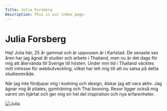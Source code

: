 ```yaml
---
Title: Julia Forsberg
Description: This is our index page.
---
```


Julia Forsberg
==========================

Hej! Julia här, 25 år gammal och är uppvuxen är i Karlstad. De senaste sex åren har jag ägnat åt studier och arbete i Thailand, men nu är det dags för mig att återvända till Sverige till hösten. Under min tid i Thailand väcktes mitt intresse för webbutveckling, vilket har lett mig till att nu satsa på detta studieområde.

När jag inte fördjupar mig i kodning och design, älskar jag att vara aktiv. Jag ägnar mig åt pilates, gymträning och Thai boxning. Resor ligger också mig varmt om hjärtat och ger mig en hel del inspiration och nya erfarenheter.

![Julia](%assets_url%/img/hej.jpg)